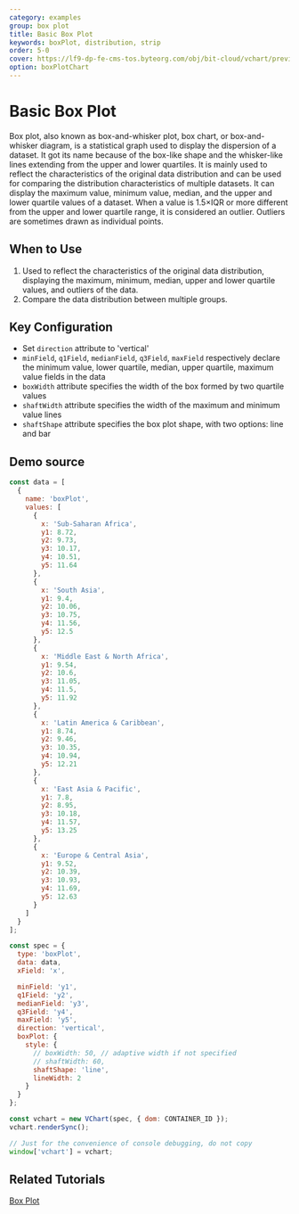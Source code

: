 ```yaml
---
category: examples
group: box plot
title: Basic Box Plot
keywords: boxPlot, distribution, strip
order: 5-0
cover: https://lf9-dp-fe-cms-tos.byteorg.com/obj/bit-cloud/vchart/preview/box-plot/basic-box-plot.png
option: boxPlotChart
---
```


# Basic Box Plot

Box plot, also known as box-and-whisker plot, box chart, or box-and-whisker diagram, is a statistical graph used to display the dispersion of a dataset. It got its name because of the box-like shape and the whisker-like lines extending from the upper and lower quartiles. It is mainly used to reflect the characteristics of the original data distribution and can be used for comparing the distribution characteristics of multiple datasets. It can display the maximum value, minimum value, median, and the upper and lower quartile values of a dataset. When a value is 1.5×IQR or more different from the upper and lower quartile range, it is considered an outlier. Outliers are sometimes drawn as individual points.

## When to Use

1. Used to reflect the characteristics of the original data distribution, displaying the maximum, minimum, median, upper and lower quartile values, and outliers of the data.
2. Compare the data distribution between multiple groups.

## Key Configuration

- Set `direction` attribute to 'vertical'
- `minField`, `q1Field`, `medianField`, `q3Field`, `maxField` respectively declare the minimum value, lower quartile, median, upper quartile, maximum value fields in the data
- `boxWidth` attribute specifies the width of the box formed by two quartile values
- `shaftWidth` attribute specifies the width of the maximum and minimum value lines
- `shaftShape` attribute specifies the box plot shape, with two options: line and bar

## Demo source

```javascript livedemo
const data = [
  {
    name: 'boxPlot',
    values: [
      {
        x: 'Sub-Saharan Africa',
        y1: 8.72,
        y2: 9.73,
        y3: 10.17,
        y4: 10.51,
        y5: 11.64
      },
      {
        x: 'South Asia',
        y1: 9.4,
        y2: 10.06,
        y3: 10.75,
        y4: 11.56,
        y5: 12.5
      },
      {
        x: 'Middle East & North Africa',
        y1: 9.54,
        y2: 10.6,
        y3: 11.05,
        y4: 11.5,
        y5: 11.92
      },
      {
        x: 'Latin America & Caribbean',
        y1: 8.74,
        y2: 9.46,
        y3: 10.35,
        y4: 10.94,
        y5: 12.21
      },
      {
        x: 'East Asia & Pacific',
        y1: 7.8,
        y2: 8.95,
        y3: 10.18,
        y4: 11.57,
        y5: 13.25
      },
      {
        x: 'Europe & Central Asia',
        y1: 9.52,
        y2: 10.39,
        y3: 10.93,
        y4: 11.69,
        y5: 12.63
      }
    ]
  }
];

const spec = {
  type: 'boxPlot',
  data: data,
  xField: 'x',

  minField: 'y1',
  q1Field: 'y2',
  medianField: 'y3',
  q3Field: 'y4',
  maxField: 'y5',
  direction: 'vertical',
  boxPlot: {
    style: {
      // boxWidth: 50, // adaptive width if not specified
      // shaftWidth: 60,
      shaftShape: 'line',
      lineWidth: 2
    }
  }
};

const vchart = new VChart(spec, { dom: CONTAINER_ID });
vchart.renderSync();

// Just for the convenience of console debugging, do not copy
window['vchart'] = vchart;
```

## Related Tutorials

[Box Plot](link)
